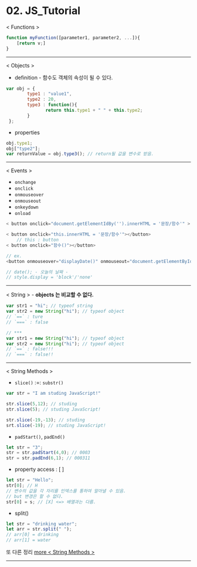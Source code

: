 # 02. JS_Tutorial

< Functions >

```javascript
function myFunction([parameter1, parameter2, ...]){
	[return v;]
}
```

---

< Objects >

- definition - 함수도 객체의 속성이 될 수 있다.

```javascript
var obj = { 
    	type1 : "value1", 
        type2 : 20, 
        type3 : function(){
               return this.type1 + " " + this.type2; 
        }
 };
```

- properties

```javascript
obj.type1; 
obj["type2"];
var returnValue = obj.type3(); // return될 값을 변수로 받음.
```

---

< Events >

- `onchange`
- `onclick`
- `onmouseover`
- `onmouseout`
- `onkeydown`
- `onload`

```javascript
< button onclick="document.getElementIdBy('').innerHTML = '문장/함수'" > </button> 

< button onclick="this.innerHTML = '문장/함수'"></button>
	// this : button
< button onclick="함수()"></button>

// ex.
<button onmouseover="displayDate()" onmouseout="document.getElementById('demo').style.display='none'">The time is?</button>

// date(); - 오늘의 날짜 -
// style.display = 'block'/'none'
```

---

< String > - **objects 는 비교할 수 없다.**

```javascript
var str1 = "hi"; // typeof string
var str2 = new String("hi"); // typeof object
// `==` : ture
// `===` : false

// ***
var str1 = new String("hi"); // typeof object
var str2 = new String("hi"); // typeof object
// `==` : false!!!
// `===` : false!!
```

---

< String Methods >

- `slice()` :=: `substr()`

```javascript
var str = "I am studing JavaScript!"

str.slice(5,12); // studing
str.slice(5); // studing JavaScript!

str.slice(-19,-13); // studing
srt.slice(-19); // studing JavaScript!
```

- `padStart()`, `padEnd()`

```javascript
let str = "3";
str = str.padStart(4,0); // 0003
str = str.padEnd(6,1); // 000311
```

- property access : [ ]

```javascript
let str = "Hello";
str[0]; // H 
// 변수의 값을 각 자리를 인덱스를 통하여 알아낼 수 있음.
// but 변경은 할 수 없다.
str[0] = s; // [X] <=> 배열과는 다름.
```

- split()

```javascript
let str = "drinking water";
let arr = str.split(" ");
// arr[0] = drinking
// arr[1] = water
```



또 다른 정리 [more < String Methods >](https://github.com/happyAyun/MSA_TIL/blob/main/js/07_string_test.js)

---

